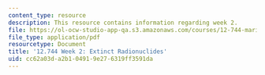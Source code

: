```yaml
---
content_type: resource
description: This resource contains information regarding week 2.
file: https://ol-ocw-studio-app-qa.s3.amazonaws.com/courses/12-744-marine-isotope-chemistry-fall-2012/cc62a03da2b104919e276319ff3591da_MIT12_744F12_Week2.pdf
file_type: application/pdf
resourcetype: Document
title: '12.744 Week 2: Extinct Radionuclides'
uid: cc62a03d-a2b1-0491-9e27-6319ff3591da
---
```

